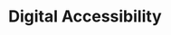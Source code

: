 ---
title: Digital Accessibility
type: form
description: |-
  I'd like to share some information with you for a survey on digital accessibility at HI. 
  
  The purpose of this survey is to provide an overview of: issues, avenues, shortcomings, possibilities, according to technical sectors, programs,... 
  
  Know how to develop a digital accessibility offer adapted to HI's activities, and be able to develop this skill internally. 

form:
  - title: First, tell us about yourself
    questions:
      - label: Your Name
        name: name
        type: text
        placeholder: First Name Last Name
        help: "(You can answer anonymously: do not put anything in this field)"
      - label: Your sector, if applicable
        name: sector
        type: text
        placeholder: Sector name
        help: "(Give the name of the sector)"
      - label: What position do you hold at HI?
        name: jobtitle
        type: text
        placeholder: Job title
      - label: Your countries of activity
        name: countries
        type: text
        placeholder: Uganda, Niger, Mali
        help: "(Enter country names separated by commas)"
  - title: The challenges of digital accessibility
    questions:
      - label: How much do you know about digital accessibility?
        name: estimated-knowledge-accessibility
        type: radio
        help: (e.g. Taking into account the various disabilities in your activities, knowledge of the laws that apply in your context, impacts on beneficiaries...)
        element:
          - label: none
          - label: reduced
          - label: medium
          - label: important
          - label: total
      - label: In your opinion, how do you take digital accessibility into account in your projects?
        name: estimated-action-accessibility
        type: radio
        element:
          - label: none
          - label: reduced
          - label: medium
          - label: large
          - label: total
        help: (e.g. A process is in place for writing, designing or checking compliance)
      - label: Is digital accessibility an issue for your current sector or activities?
        name: mission-issue-present
        type: radio
        element:
          - label: "yes"
          - label: "no"
        help: (Ex. Requests on the subject, legal constraints,...)
      - label: Will digital accessibility be a major issue in your future activities?
        name: mission-issue-futur
        type: radio
        element:
          - label: "yes"
          - label: "no"
        help: (e.g. Obligation of donors for offers)
  - title: Digital Experiences (Quick personal feedback)
    questions:
      - label: If I say digital, what's the first word that comes to mind?
        name: first-word
        type: text
        placeholder: 1 word
        help: (Positive or negative)
      - label: In your opinion, what is the biggest obstacle to implementing digital accessibility?
        name: first-block
        type: text
        placeholder: Administration, knowledge, GAFAM
        help: (Internal, external, human, material...)
      - label: What action do you think needs to be taken to start taking digital inclusion issues into account?
        name: first-win
        type: text
        placeholder: Train, bring together stakeholders
        help: (The essential first step)
      - label: Of these 3 actions, which do you think is the most fundamental internally?
        name: idea-internal
        type: radio
        placeholder: Internal culture, Training, Compliance
        element:
          - label: Internal culture
          - label: Training
          - label: Compliance
        help: (For you or your team)
      - label: Of these 3 actions, which do you think is the most fundamental externally?
        name: idea-external
        type: radio
        placeholder: Internal culture, Training, Compliance
        element:
          - label: Internal culture
          - label: Training
          - label: Compliance
        help: (For your beneficiaries or partners)
---